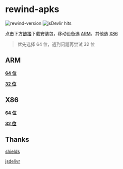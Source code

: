 # rewind-apks

![rewind-version](https://img.shields.io/badge/rewind-v3.2.2-black?style=flat-square)
![jsDevlir hits](https://data.jsdelivr.com/v1/package/gh/KusStar/rewind-apks/badge)

点击下方[链接](#rewind-apks)下载安装包，移动设备选 [ARM](#arm)，其他选 [X86](#x86)

> 优先选择 64 位，遇到问题再尝试 32 位

## ARM

[**64 位**](https://cdn.jsdelivr.net/gh/KusStar/rewind-apks@3.2.2/app-arm64-v8a-release.apk)

[**32 位**](https://cdn.jsdelivr.net/gh/KusStar/rewind-apks@3.2.2/app-armeabi-v7a-release.apk)

## X86

[**64 位**](https://cdn.jsdelivr.net/gh/KusStar/rewind-apks@3.2.2/app-x86_64-release.apk)

[**32 位**](https://cdn.jsdelivr.net/gh/KusStar/rewind-apks@3.2.2/app-x86-release.apk)

## Thanks

[shields](https://github.com/badges/shields)

[jsdelivr](https://github.com/jsdelivr/jsdelivr)
